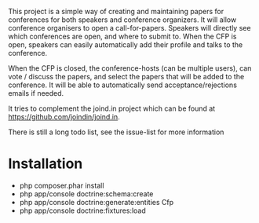 This project is a simple way of creating and maintaining papers for conferences for both speakers and conference
organizers. It will allow conference organisers to open a call-for-papers. Speakers will directly see which conferences
are open, and where to submit to. When the CFP is open, speakers can easily automatically add their profile and talks
to the conference.

When the CFP is closed, the conference-hosts (can be multiple users), can vote / discuss the papers, and select the
papers that will be added to the conference. It will be able to automatically send acceptance/rejections emails if
needed.

It tries to complement the joind.in project which can be found at https://github.com/joindin/joind.in.

There is still a long todo list, see the issue-list for more information



Installation
============
 * php composer.phar install
 * php app/console doctrine:schema:create
 * php app/console doctrine:generate:entities Cfp
 * php app/console doctrine:fixtures:load


